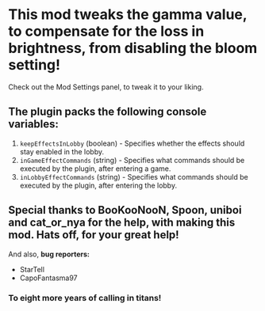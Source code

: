 # This mod tweaks the gamma value, to compensate for the loss in brightness, from disabling the bloom setting!

Check out the Mod Settings panel, to tweak it to your liking.

## The plugin packs the following console variables:
1. ```keepEffectsInLobby``` (boolean) - Specifies whether the effects should stay enabled in the lobby.
2. ```inGameEffectCommands``` (string) - Specifies what commands should be executed by the plugin, after entering a game.
3. ```inLobbyEffectCommands``` (string) - Specifies what commands should be executed by the plugin, after entering the lobby.

## Special thanks to BooKooNooN, Spoon, uniboi and cat_or_nya for the help, with making this mod. Hats off, for your great help!
And also, **bug reporters:**
- StarTell
- CapoFantasma97

### To eight more years of calling in titans!
